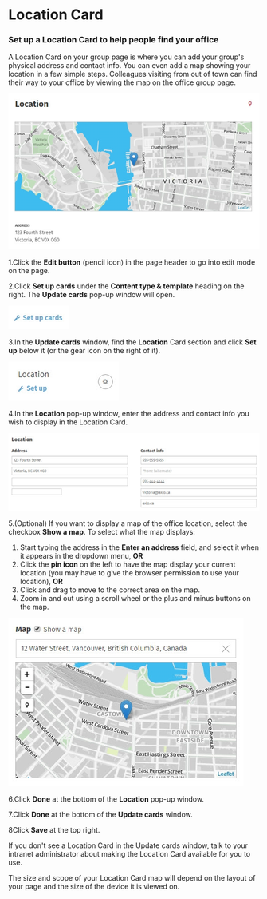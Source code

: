 # Location Card

### Set up a Location Card to help people find your office

A Location Card on your group page is where you can add your group's physical address and contact info. You can even add a map showing your location in a few simple steps. Colleagues visiting from out of town can find their way to your office by viewing the map on the office group page.

![](../../../.gitbook/assets/1%20%284%29.jpg)



1.Click the **Edit button** \(pencil icon\) in the page header to go into edit mode on the page.

2.Click **Set up cards** under the **Content type & template** heading on the right. The **Update cards** pop-up window will open.

  


![](../../../.gitbook/assets/2%20%2858%29.jpg)

3.In the **Update cards** window, find the **Location** Card section and click **Set up** below it \(or the gear icon on the right of it\).

![](../../../.gitbook/assets/3%20%2831%29.jpg)

4.In the **Location** pop-up window, enter the address and contact info you wish to display in the Location Card.

![](../../../.gitbook/assets/4%20%2810%29.jpg)



5.\(Optional\) If you want to display a map of the office location, select the checkbox **Show a map**. To select what the map displays:

1. Start typing the address in the **Enter an address** field, and select it when it appears in the dropdown menu, **OR**
2. Click the **pin icon** on the left to have the map display your current location \(you may have to give the browser permission to use your location\), **OR**
3. Click and drag to move to the correct area on the map.
4. Zoom in and out using a scroll wheel or the plus and minus buttons on the map.

![](../../../.gitbook/assets/5%20%2819%29.jpg)

6.Click **Done** at the bottom of the **Location** pop-up window.

7.Click **Done** at the bottom of the **Update cards** window.

8Click **Save** at the top right.

If you don't see a Location Card in the Update cards window, talk to your intranet administrator about making the Location Card available for you to use.

The size and scope of your Location Card map will depend on the layout of your page and the size of the device it is viewed on.  
 

  


